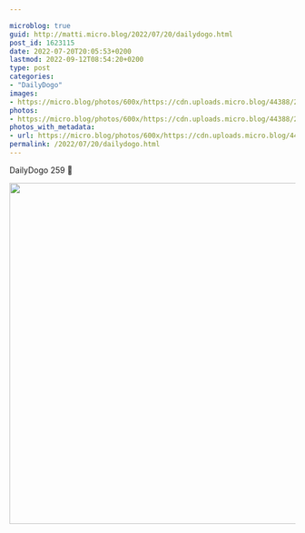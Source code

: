 ```yaml
---

microblog: true
guid: http://matti.micro.blog/2022/07/20/dailydogo.html
post_id: 1623115
date: 2022-07-20T20:05:53+0200
lastmod: 2022-09-12T08:54:20+0200
type: post
categories:
- "DailyDogo"
images:
- https://micro.blog/photos/600x/https://cdn.uploads.micro.blog/44388/2022/c3d7afb6c2.jpg
photos:
- https://micro.blog/photos/600x/https://cdn.uploads.micro.blog/44388/2022/c3d7afb6c2.jpg
photos_with_metadata:
- url: https://micro.blog/photos/600x/https://cdn.uploads.micro.blog/44388/2022/c3d7afb6c2.jpg
permalink: /2022/07/20/dailydogo.html
---
```

DailyDogo 259 🐶

<img src="/media/uploads/2022/c3d7afb6c2.jpg" width="600" height="600" alt="" />
